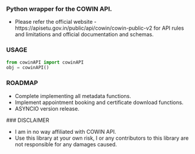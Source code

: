### Python wrapper for the COWIN API.
<ul>
<li>Please refer the official website - https://apisetu.gov.in/public/api/cowin/cowin-public-v2 for API rules and limitations and official documentation and schemas.</li>
</ul>

### USAGE
```python
from cowinAPI import cowinAPI
obj = cowinAPI()
```

### ROADMAP
<ul>
<li>Complete implementing all metadata functions.</li>
<li>Implement appointment booking and certificate download functions.</li>
<li>ASYNCIO version release.</li>
</ul>
### DISCLAIMER
<ul>
<li>I am in no way affiliated with COWIN API.</li>
<li>Use this library at your own risk, I or any contributors to this library are not responsible for any damages caused.</li>
</ul>